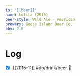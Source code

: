 ```yaml
---
is: "[[beer]]"
name: Lolita (2015)
beer-style: Wild Ale - American
brewery: Goose Island Beer Co.
abv: 7.8
---
```

# Log
- [x] [[2015-11]] #do/drink/beer 🤞
